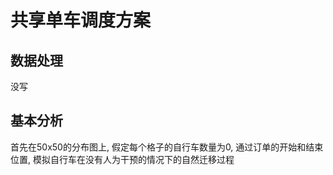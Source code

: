# 共享单车调度方案

## 数据处理
没写

## 基本分析
首先在50x50的分布图上, 假定每个格子的自行车数量为0, 通过订单的开始和结束位置, 模拟自行车在没有人为干预的情况下的自然迁移过程

